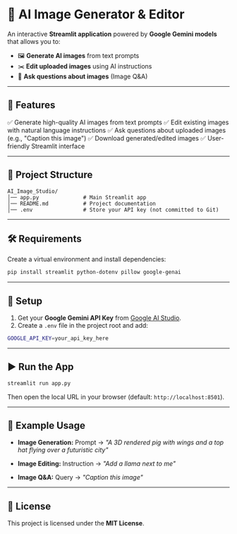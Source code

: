 # 🎨 AI Image Generator & Editor

An interactive **Streamlit application** powered by **Google Gemini models** that allows you to:

* 🖼️ **Generate AI images** from text prompts
* ✂️ **Edit uploaded images** using AI instructions
* 🔎 **Ask questions about images** (Image Q\&A)

---

## 🚀 Features

✅ Generate high-quality AI images from text prompts
✅ Edit existing images with natural language instructions
✅ Ask questions about uploaded images (e.g., "Caption this image")
✅ Download generated/edited images
✅ User-friendly Streamlit interface

---

## 📂 Project Structure

```
AI_Image_Studio/
│── app.py              # Main Streamlit app
│── README.md           # Project documentation
│── .env                # Store your API key (not committed to Git)
```

---

## 🛠️ Requirements

Create a virtual environment and install dependencies:

```bash
pip install streamlit python-dotenv pillow google-genai
```

---

## 🔑 Setup

1. Get your **Google Gemini API Key** from [Google AI Studio](https://aistudio.google.com/).
2. Create a `.env` file in the project root and add:

```bash
GOOGLE_API_KEY=your_api_key_here
```

---

## ▶️ Run the App

```bash
streamlit run app.py
```

Then open the local URL in your browser (default: `http://localhost:8501`).

---

## 📌 Example Usage

* **Image Generation:**
  Prompt → *"A 3D rendered pig with wings and a top hat flying over a futuristic city"*

* **Image Editing:**
  Instruction → *"Add a llama next to me"*

* **Image Q\&A:**
  Query → *"Caption this image"*

---

## 📜 License

This project is licensed under the **MIT License**.
